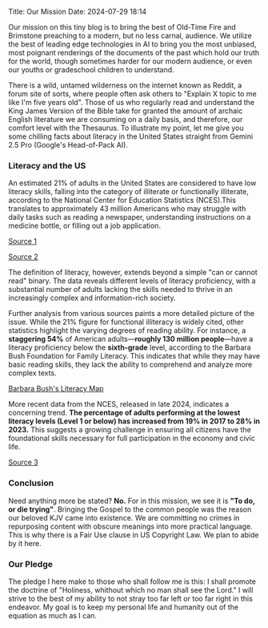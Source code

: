 Title: Our Mission
Date: 2024-07-29 18:14

Our mission on this tiny blog is to bring the best of Old-Time Fire and Brimstone preaching to a modern, but no less carnal, audience. We utilize the best of leading edge technologies in AI to bring you the most unbiased, most poignant renderings of the documents of the past which hold our truth for the world, though sometimes harder for our modern audience, or even our youths or gradeschool children to understand.

There is a wild, untamed wilderness on the internet known as Reddit, a forum site of sorts, where people often ask others to "Explain X topic to me like I'm five years old". Those of us who regularly read and understand the King James Version of the Bible take for granted the amount of archaic English literature we are consuming on a daily basis, and therefore, our comfort level with the Thesaurus. To illustrate my point, let me give you some chilling facts about literacy in the United States straight from Gemini 2.5 Pro (Google's Head-of-Pack AI).

### Literacy and the US

An estimated 21% of adults in the United States are considered to have low literacy skills, falling into the category of illiterate or functionally illiterate, according to the National Center for Education Statistics (NCES).This translates to approximately 43 million Americans who may struggle with daily tasks such as reading a newspaper, understanding instructions on a medicine bottle, or filling out a job application.

[Source 1](https://www.thenationalliteracyinstitute.com/post/literacy-statistics-2024-2025-where-we-are-nowhttps:/)

[Source 2](https://risingtide.ua.edu/education/statewide-ua-literacy-center/)


The definition of literacy, however, extends beyond a simple "can or cannot read" binary. The data reveals different levels of literacy proficiency, with a substantial number of adults lacking the skills needed to thrive in an increasingly complex and information-rich society.

Further analysis from various sources paints a more detailed picture of the issue. While the 21% figure for functional illiteracy is widely cited, other statistics highlight the varying degrees of reading ability. For instance, a **staggering 54%** of American adults—**roughly 130 million people**—have a literacy proficiency below the **sixth-grade** level, according to the Barbara Bush Foundation for Family Literacy. This indicates that while they may have basic reading skills, they lack the ability to comprehend and analyze more complex texts.

[Barbara Bush's Literacy Map](https://map.barbarabush.org/)


More recent data from the NCES, released in late 2024, indicates a concerning trend. **The percentage of adults performing at the lowest literacy levels (Level 1 or below) has increased from 19% in 2017 to 28% in 2023.** This suggests a growing challenge in ensuring all citizens have the foundational skills necessary for full participation in the economy and civic life.

[Source 3](https://nces.ed.gov/surveys/piaac/2023/national_results.asp)


### Conclusion

Need anything more be stated? **No.** For in this mission, we see it is **"To do, or die trying"**. Bringing the Gospel to the common people was the reason our beloved KJV came into existence. We are committing no crimes in repurposing content with obscure meanings into more practical language. This is why there is a Fair Use clause in US Copyright Law. We plan to abide by it here.

### Our Pledge

The pledge I here make to those who shall follow me is this: I shall promote the doctrine of "Holiness, whithout which no man shall see the Lord." I will strive to the best of my ability to not stray too far left or too far right in this endeavor. My goal is to keep my personal life and humanity out of the equation as much as I can.
